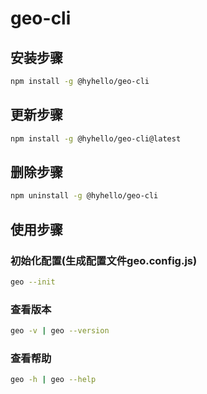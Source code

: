 # geo-cli

## 安装步骤

``` bash
npm install -g @hyhello/geo-cli
```

## 更新步骤

``` bash
npm install -g @hyhello/geo-cli@latest
```

## 删除步骤

``` bash
npm uninstall -g @hyhello/geo-cli
```

## 使用步骤

### 初始化配置(生成配置文件geo.config.js)

``` bash
geo --init
```

### 查看版本

``` bash
geo -v | geo --version
```

### 查看帮助

``` bash
geo -h | geo --help
```

